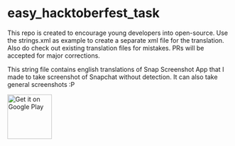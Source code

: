 # easy_hacktoberfest_task
This repo is created to encourage young developers into open-source. Use the strings.xml as example to create a separate xml file for the translation. Also do check out existing translation files for mistakes. PRs will be accepted for major corrections.

This string file contains english translations of Snap Screenshot App that I made to take screenshot of Snapchat without detection. It can also take general screenshots :P

<a href="https://play.google.com/store/apps/details?id=com.viveksb007.snapscreenshot"><img alt="Get it on Google Play" src="https://play.google.com/intl/en_us/badges/images/generic/en-play-badge.png" height=100px/></a>

